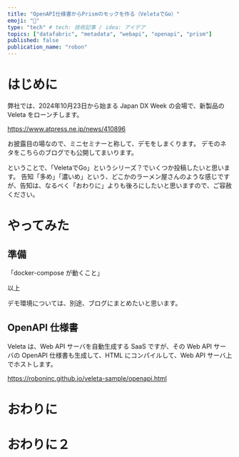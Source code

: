```yaml
---
title: "OpenAPI仕様書からPrismのモックを作る（VeletaでGo）"
emoji: "🐓"
type: "tech" # tech: 技術記事 / idea: アイデア
topics: ["datafabric", "metadata", "webapi", "openapi", "prism"]
published: false
publication_name: "robon"
---
```


# はじめに

弊社では、2024年10月23日から始まる Japan DX Week の会場で、新製品の Veleta をローンチします。

https://www.atpress.ne.jp/news/410896

お披露目の場なので、ミニセミナーと称して、デモをしまくります。
デモのネタをこちらのブログでも公開してまいります。

ということで、「VeletaでGo」というシリーズ？でいくつか投稿したいと思います。
告知「多め」「濃いめ」という、どこかのラーメン屋さんのような感じですが、告知は、なるべく「おわりに」よりも後ろにしたいと思いますので、ご容赦ください。

# やってみた

## 準備

「docker-compose が動くこと」

以上

デモ環境については、別途、ブログにまとめたいと思います。

## OpenAPI 仕様書

Veleta は、Web API サーバを自動生成する SaaS ですが、その Web API サーバの OpenAPI 仕様書も生成して、HTML にコンパイルして、Web API サーバ上でホストします。

https://roboninc.github.io/veleta-sample/openapi.html



# おわりに

# おわりに２